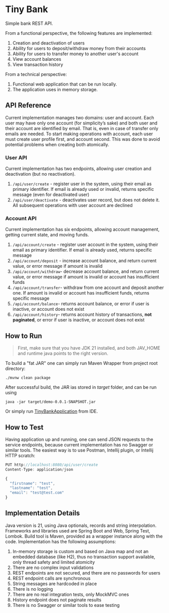 # Tiny Bank

Simple bank REST API.

From a functional perspective, the following features are implemented:

1. Creation and deactivation of users
2. Ability for users to deposit/withdraw money from their accounts
3. Ability for users to transfer money to another user's account
4. View account balances
5. View transaction history

From a technical perspective:

1. Functional web application that can be run locally.
2. The application uses in memory storage.

## API Reference

Current implementation manages two domains: user and account. Each user may have only one account (for simplicity’s
sake) and both user and their account are identified by email. That is, even in case of transfer only emails are needed.
To start making operations with account, each user must create user profile first, and account second. This was done to
avoid potential problems when creating both atomically.

### User API

Current implementation has two endpoints, allowing user creation and deactivation (but no reactivation).

1. `/api/user/create` - register user in the system, using their email as primary identifier. If email is already used
   or invalid, returns specific message (even for deactivated user)
2. `/api/user/deactivate` - deactivates user record, but does not delete it. All subsequent operations with user account
   are declined

### Account API

Current implementation has six endpoints, allowing account management, getting current state, and moving funds.

1. `/api/account/create` - register user account in the system, using their email as primary identifier. If email is
   already used, returns specific message
2. `/api/account/deposit` - increase account balance, and return current value, or error message if amount is invalid
3. `/api/account/withdraw`- decrease account balance, and return current value, or error message if amount is invalid or
   account has insufficient funds
4. `/api/account/transfer`- withdraw from one account and deposit another one. If amount is invalid or account has
   insufficient funds, returns specific message
5. `/api/account/balance`- returns account balance, or error if user is inactive, or account does not exist
6. `/api/account/history`- returns account history of transactions, **not paginated**, or error if user is inactive, or
   account does not exist

## How to Run

> First, make sure that you have JDK 21 installed, and both JAV_HOME and runtime java points to the right version.

To build a "fat JAR" one can simply run Maven Wrapper from project root directory:

```
./mvnw clean package
```

After successful build, the JAR ias stored in _target_ folder, and can be run using

```
java -jar target/demo-0.0.1-SNAPSHOT.jar
```

Or simply run [TinyBankApplication](src/main/java/org/eam/tinybank/TinyBankApplication.java) from IDE.

## How to Test

Having application up and running, one can send JSON requests to the service endpoints, because current implementation
has no Swagger or similar tools. The easiest way is to use Postman, Intellij plugin, or Intellij HTTP scratch:

```js
PUT http://localhost:8080/api/user/create
Content-Type: application/json

{
  "firstname": "test",
  "lastname": "test",
  "email": "test@test.com"
}
```

## Implementation Details

Java version is 21, using Java optionals, records and string interpolation. Frameworks and libraries used are Spring
Boot and Web, Spring Test, Lombok. Build tool is Maven, provided as a wrapper instance along with the code.
Implementation has the following assumptions:

1. In-memory storage is custom and based on Java map and not an embedded database (like H2), thus no transaction
   support available, only thread safety and limited atomicity
2. There are no complex input validations
3. REST endpoints are not secured, and there are no passwords for users
4. REST endpoint calls are synchronous
5. String messages are hardcoded in place
6. There is no logging
7. There are no real integration tests, only MockMVC ones
8. History endpoint does not paginate results
9. There is no Swagger or similar tools to ease testing
